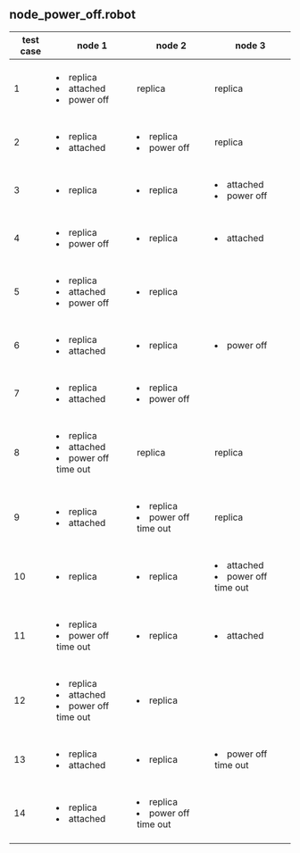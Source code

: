  ## node_power_off.robot
  test case | node 1 | node 2 | node 3
 --|--|--|--
 1 | <br><li>replica</li><li>attached</li><li>power off</li><br> | replica | replica
 2 | <br><li>replica</li><li>attached</li><br> | <br><li>replica</li><li>power off</li><br>  | replica
 3 | <br><li>replica</li><br> | <br><li>replica</li><br>  | <br><li>attached</li><li>power off</li><br>
 4 | <br><li>replica</li><li>power off</li><br> | <br><li>replica</li><br>  | <br><li>attached</li><br>
 5 | <br><li>replica</li><li>attached</li><li>power off</li><br> | <br><li>replica</li><br>  |
 6 | <br><li>replica</li><li>attached</li><br> | <br><li>replica</li><br>  |<br><li>power off</li><br>
 7 | <br><li>replica</li><li>attached</li><br> | <br><li>replica</li><li>power off</li><br>  |
 8 | <br><li>replica</li><li>attached</li><li>power off time out</li><br> | replica | replica
 9 | <br><li>replica</li><li>attached</li><br> | <br><li>replica</li><li>power off time out</li><br>  | replica
 10 | <br><li>replica</li><br> | <br><li>replica</li><br>  | <br><li>attached</li><li>power off time out</li><br>
 11 | <br><li>replica</li><li>power off  time out</li><br> | <br><li>replica</li><br>  | <br><li>attached</li><br>
 12 | <br><li>replica</li><li>attached</li><li>power off time out</li><br> | <br><li>replica</li><br>  |
 13 | <br><li>replica</li><li>attached</li><br> | <br><li>replica</li><br>  |<br><li>power off time out</li><br>
 14 | <br><li>replica</li><li>attached</li><br> | <br><li>replica</li><li>power off time out</li><br>  |
